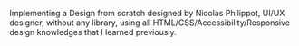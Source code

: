 Implementing a Design from scratch designed by Nicolas Philippot, UI/UX designer, without any library, using all HTML/CSS/Accessibility/Responsive design knowledges that I learned previously.